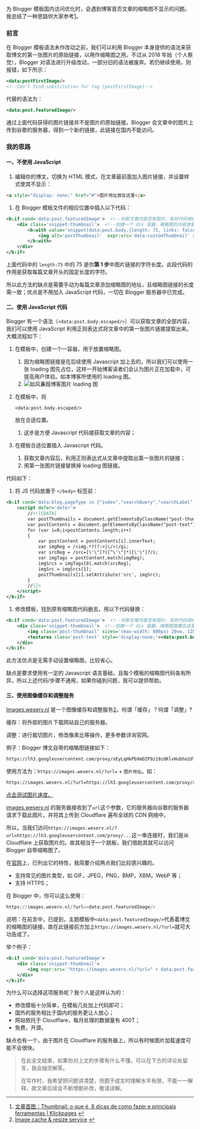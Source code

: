 
为 Blogger 模板国内访问优化时，会遇到博客首页文章的缩略图不显示的问题。我总结了一种思路供大家参考[1](https://blog.iljw.me/2019/07/blogger-thumbnail.html#fn1)。

### 前言

在 Blogger 模板语法未作改动之前，我们可以利用 Blogger 本身提供的语法来获取博文的第一张图片的原始链接，以用作缩略图之用。不过从 2018 年始（个人察觉），Blogger 对语法进行升级改动，一部分旧的语法被废弃。若仍继续使用，则报错，如下所示：

```xml
<data:postFirstImage/>
<!--Can't find substitution for tag [postFirstImage]-->
```

代替的语法为：

```xml
<data:post.featuredImage/>
```

通过上面代码获得的图片链接并不是图片的原始链接。Blogger 会文章中的图片上传到谷歌的服务器，得到一个新的链接，此链接在国内不能访问。

### 我的思路

#### 一、不使用 JavaScript

1. 编辑你的博文，切换为 HTML 模式，在文章最前面加入图片链接，并设置样式使其不显示：

```html
<a style="display: none;" href="#">图片地址放在这里</a>
```

1. 在 Blogger 模板文件的相应位置中插入以下代码：

```xml
<b:if cond='data:post.featuredImage'>  <!--判断文章内是否有图片，有则代码继续执行-->
    <div class='snippet-thumbnail'>  <!--创建一个 div 容器，缩略图的内容放置于此处-->
        <b:with value='snippet(data:post.body,{length: 75, links: false, linebreaks: false, ellipsis: false})' var='customThumbnail'>  <!--提取文章前面75个字符，存入变量 customThumbnail 中-->
            <img alt='postThumbnail'  expr:src='data:customThumbnail' sizes='(max-width: 800px) 20vw, 128px'/> <!--设置缩略图链接-->
        </b:with>
    </div>
</b:if>
```

上面代码中的 `length:75` 中的 75 是你**第 1 步**中图片链接的字符长度。此段代码的作用是获取每篇文章开头的固定长度的字符。

所以此方法的缺点是需要手动为每篇文章添加缩略图的地址，且缩略图链接的长度需一致；优点是不用加入 JavaScript 代码，一切在 Blogger 服务器中已完成。

#### 二、使用 JavaScript 代码

Blogger 有一个语法（`<data:post.body.escaped/>`）可以获取文章的全部内容，我们可以使用 JavaScript 利用正则表达式将文章中的第一张图片链接提取出来。大概流程如下：

1. 在模板中，创建一个一容器，用于放置缩略图。

   1. 因为缩略图链接是在后续使用 Javascript 加上去的，所以我们可以使用一张 loading 图先占位，这样一开始博客读者们会认为图片正在加载中，可提高用户体验。如本博客所使用的 loading 图。
   2. ![如风蒹葭博客图片 loading 图](https://ae01.alicdn.com/kf/HTB1Gb7LUmzqK1RjSZFL5jcn2XXac.gif)

2. 在模板中，将

   ```
   <data:post.body.escaped/>
   ```

   放在合适位置。

   1. 这步是方便 Javascript 代码接获取文章的内容；

3. 在模板合适位置插入 Javascript 代码。

   1. 获取文章内容后，利用正则表达式从文章中提取出第一张图片的链接；
   2. 用第一张图片链接替换掉 loading 图链接。

代码如下：

1. 将 JS 代码放置于 `</body>` 标签前：

```xml
<b:if cond='data:blog.pageType in {"index","searchQuery","searchLabel","archive"}'> <!--如果当前页是首页，搜索页，标签页，那么代码继续执行-->
    <script defer='defer'>
        //<![CDATA[
        var postThumbnails = document.getElementsByClassName("post-thumbnail");
        var postContents = document.getElementsByClassName("post-text");
        for (var i=0;i<postContents.length;i++)
        {
            var postContent = postContents[i].innerText;
            var imgReg = /<img.*?(?:>|\/>)/gi;
            var srcReg = /src=[\'\"]?([^\'\"]*)[\'\"]?/i;
            var imgTags = postContent.match(imgReg);
            imgSrcs = imgTags[0].match(srcReg);
            imgSrc = imgSrcs[1];
            postThumbnails[i].setAttribute('src', imgSrc);
        }
        //]]>
    </script>
</b:if>
```

1. 修改模板，找到原有缩略图代码删去，用以下代码替换：

```xml
<b:if cond='data:post.featuredImage'>  <!--判断文章内是否有图片，有则代码继续执行-->
    <div class='snippet-thumbnail'>  <!--创建一个 div 容器，缩略图放置在这里-->
        <img class='post-thumbnail' sizes='(max-width: 800px) 20vw, 128px' src='https://ae01.alicdn.com/kf/HTB1Gb7LUmzqK1RjSZFL5jcn2XXac.gif'/>  <!--预先放置一个加载图片，增强用户体验-->
        <textarea class='post-text' style='display:none;'><data:post.body.escaped/></textarea> <!--这里放置文章全文，图片从中提取，样式设置为不显示-->
    </div>
</b:if>
```

此方法优点是无需手动设置缩略图，比较省心。

缺点是要求使用有一定的 Javascript 语言基础，且每个模板的缩略图代码各有所异，所以上述代码/步骤不通用，如果你碰到问题，我可以提供帮助。

#### 三、使用图像缓存和调整服务

[Images.weserv.nl](https://images.weserv.nl/) 是一个图像缓存和调整服务[2](https://blog.iljw.me/2019/07/blogger-thumbnail.html#fn2)。何谓「缓存」？何谓「调整」?

缓存：将外部的图片下载网站自己的服务器。

调整：进行裁切图片，修改像素比等操作，更多参数详询官网。

例子：Blogger 博文自带的缩略图链接如下：

```html
https://lh3.googleusercontent.com/proxy/xEyLqHkPb9mD2P9z19zdKlvHubho2dTlmlScOUGvV1HzhmpODKyOUFXZt8Sa9AiaqHR20IF2H8U_9SjLtcJhDtX9qDwuXvjtFR7GH2scm2pBRIGjubsEuSp6yBcbcHpaqODk5gl8DDbxV_HTutGkgchC-P4rig
```

使用方法为：`https://images.weserv.nl/?url=` + `图片地址`。如：

```html
https://images.weserv.nl/?url=https://lh3.googleusercontent.com/proxy/xEyLqHkPb9mD2P9z19zdKlvHubho2dTlmlScOUGvV1HzhmpODKyOUFXZt8Sa9AiaqHR20IF2H8U_9SjLtcJhDtX9qDwuXvjtFR7GH2scm2pBRIGjubsEuSp6yBcbcHpaqODk5gl8DDbxV_HTutGkgchC-P4rig
```

[点击测试图片速度。](https://images.weserv.nl/?url=https://lh3.googleusercontent.com/proxy/xEyLqHkPb9mD2P9z19zdKlvHubho2dTlmlScOUGvV1HzhmpODKyOUFXZt8Sa9AiaqHR20IF2H8U_9SjLtcJhDtX9qDwuXvjtFR7GH2scm2pBRIGjubsEuSp6yBcbcHpaqODk5gl8DDbxV_HTutGkgchC-P4rig)

[images.weserv.nl](http://mages.weserv.nl/) 的服务器接收到了`url`这个参数，它的服务器向谷歌的服务器请求下载此图片，并将其上传到 Cloudflare 遍布全球的 CDN 网络中。

所以，当我们访问`https://images.weserv.nl/?url=https://lh3.googleusercontent.com/proxy/...`这一串连接时，我们是从 Cloudflare 上获取图片的。故其相当于一个跳板，我们借助其就可以访问 Blogger 自带缩略图了。

在[官网](https://images.weserv.nl/)上，已列出它的特性，我简要介绍两点我们比较感兴趣的。

- 支持常见的图片类型，如 GIF，JPEG，PNG，BMP，XBM，WebP 等；
- 支持 HTTPS；

在 Blogger 中，你可以这么使用：

```python
https://images.weserv.nl/?url=<data:post.featuredImage/>
```

说明：在前言中，已提到，主题模板中`<data:post.featuredImage/>`代表着博文的缩略图的链接，故在此链接前方加上`https://images.weserv.nl/?url=`就可大功告成了。

举个例子：

```xml
<b:if cond='data:post.featuredImage'>
    <div class='snippet-thumbnail'>
        <img expr:src='"https://images.weserv.nl/?url=" + data:post.featuredImage'/>
    </div>
</b:if>
```

为什么可以选择这项服务呢？我个人是这样认为的：

- 修改模板十分简单，在模板几处加上代码即可；
- 国外的服务相比于国内的服务更让人放心；
- 网站依托于 Cloudflare，每月处理的数据量有 400T；
- 免费，开源。

缺点也有一个，由于图片在 Cloudflare 的服务器上，所以有时候图片加载速度可能不会很快。

> 在此全文结束，如果你对上文的步骤有什么不懂，可以在下方的评论处留言，我会抽空解答。
>
> 在写作时，我希望把问题讲清楚，但囿于成文时理解水平有限，不能一一解释，故文章后续会不断增删补改，敬请谅解。

------

1. [文章首图：Thumbnail: o que é, 8 dicas de como fazer e principais ferramentas | Klickpages](https://klickpages.com.br/blog/youtube-thumbnail-dicas/) [↩︎](https://blog.iljw.me/2019/07/blogger-thumbnail.html#fnref1)
2. [Image cache & resize service](https://images.weserv.nl/) [↩︎](https://blog.iljw.me/2019/07/blogger-thumbnail.html#fnref2)
<!--stackedit_data:
eyJwcm9wZXJ0aWVzIjoidGFnczogJ0Jsb2dnZXIs57yp55Wl5Z
u+J1xuZGF0ZTogMjAxOS03LTExXG5leGNlcnB0OiDkuLogQmxv
Z2dlciDmqKHmnb/lm73lhoXorr/pl67kvJjljJbml7bvvIzkvJ
rpgYfliLDljZrlrqLpppbpobXmlofnq6DnmoTnvKnnlaXlm77k
uI3mmL7npLrnmoTpl67popjjgILmiJHmgLvnu5PkuobkuIDnp4
3mgJ3ot6/kvpvlpKflrrblj4LogIPjgIJcbiIsImhpc3Rvcnki
OlstMTM3OTUyMjI5NSwxNTIxNTkzNjc1XX0=
-->